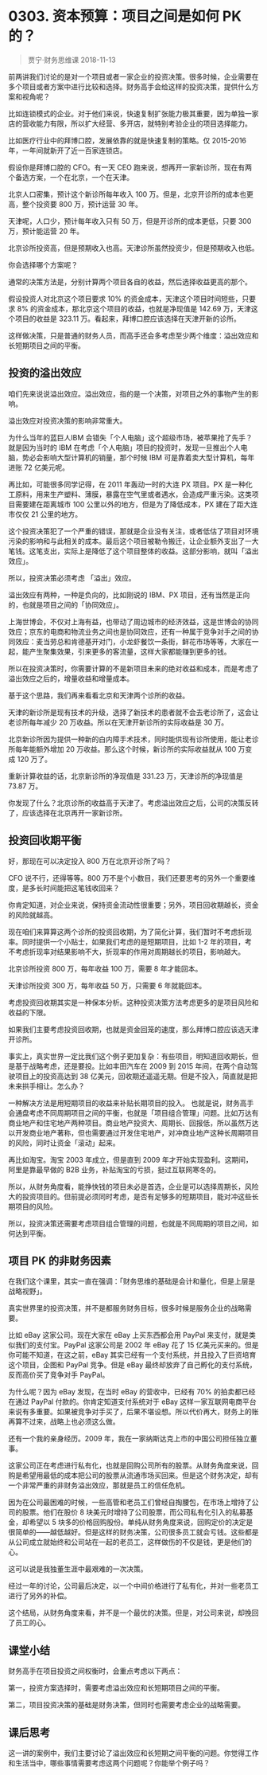 # 0303. 资本预算：项目之间是如何 PK 的？
> 贾宁·财务思维课
2018-11-13

前两讲我们讨论的是对一个项目或者一家企业的投资决策。很多时候，企业需要在多个项目或者方案中进行比较和选择。财务高手会给这样的投资决策，提供什么方案和视角呢？

比如连锁模式的企业。对于他们来说，快速复制扩张能力极其重要，因为单独一家店的营收能力有限，所以扩大经营、多开店，就特别考验企业的项目选择能力。

比如医疗行业中的拜博口腔，发展依靠的就是快速复制的策略。仅 2015-2016 年，一年间就新开了近一百家连锁店。

假设你是拜博口腔的 CFO。有一天 CEO 跑来说，想再开一家新诊所，现在有两个备选方案，一个在北京，一个在天津。

北京人口密集，预计这个新诊所每年收入 100 万。但是，北京开诊所的成本也更高，整个投资要 800 万，预计运营 30 年。

天津呢，人口少，预计每年收入只有 50 万，但是开诊所的成本更低，只要 300 万，预计能运营 20 年。

北京诊所投资高，但是预期收入也高。天津诊所虽然投资少，但是预期收入也低。

你会选择哪个方案呢？

通常的决策方法是，分别计算两个项目各自的收益，然后选择收益更高的那个。

假设投资人对北京这个项目要求 10% 的资金成本，天津这个项目时间短些，只要求 8% 的资金成本，那北京这个项目的收益，也就是净现值是 142.69 万，天津这个项目的收益是 323.11 万。看起来，拜博口腔应该选择在天津开新的诊所。

这样做决策，只是普通的财务人员，而高手还会多考虑至少两个维度：溢出效应和长短期项目之间的平衡。

## 投资的溢出效应
咱们先来说说溢出效应。溢出效应，指的是一个决策，对项目之外的事物产生的影响。

溢出效应对投资决策的影响非常重大。

为什么当年的蓝巨人IBM 会错失「个人电脑」这个超级市场，被苹果抢了先手？就是因为当时的 IBM 在考虑「个人电脑」项目的投资时，发现一旦推出个人电脑，势必会影响大型计算机的销量，那个时候 IBM 可是靠着卖大型计算机，每年进账 72 亿美元呢。

再比如，可能很多同学记得，在 2011 年轰动一时的大连 PX 项目。PX 是一种化工原料，用来生产塑料、薄膜，暴露在空气里或者遇水，会造成严重污染。这类项目需要建在距离城市 100 公里以外的地方，但是为了降低成本，PX 建在了距大连市仅仅 21 公里的地方。

这个投资决策犯了一个严重的错误，那就是企业没有关注，或者低估了项目对环境污染的影响和与此相关的成本。最后这个项目被勒令搬迁，让企业额外支出了一大笔钱。这笔支出，实际上是降低了这个项目整体的收益。这部分影响，就叫「溢出效应」。

所以，投资决策必须考虑 「溢出」效应。

溢出效应有两种，一种是负向的，比如刚说的 IBM、PX 项目，还有当然是正向的，也就是项目之间的「协同效应」。

上海世博会，不仅对上海有益，也带动了周边城市的经济效益，这是世博会的协同效应；京东的电商和物流业务之间也是协同效应，还有一种属于竞争对手之间的协同效应：麦当劳总和肯德基开对门，小龙虾餐饮一条街，鲜花市场等等，大家在一起，能产生聚集效果，引来更多的客流量，这样大家都能赚到更多的钱。

所以在投资决策时，你需要计算的不是新项目未来的绝对收益和成本，而是考虑了溢出效应之后的，增量收益和增量成本。

基于这个思路，我们再来看看北京和天津两个诊所的收益。

天津的新诊所是现有技术的升级，选择了新技术的患者就不会去老诊所了，这会让老诊所每年减少 20 万收益。所以在天津开新诊所的实际收益是 30 万。

北京新诊所因为提供一种新的白内障手术技术，同时能供现有诊所使用，能让老诊所每年能额外增加 20 万收益。那么这个时候，新诊所的实际收益就从 100 万变成 120 万了。

重新计算收益的话，北京新诊所的净现值是 331.23 万，天津诊所的净现值是 73.87 万。

你发现了什么？北京诊所的收益高于天津了。考虑溢出效应之后，公司的决策反转了，应该选择在北京再开一家新诊所。

## 投资回收期平衡
好，那现在可以决定投入 800 万在北京开诊所了吗？

CFO 说不行，还得等等。800 万不是个小数目，我们还要思考的另外一个重要维度，是多长时间能把这笔钱收回来？

你肯定知道，对企业来说，保持资金流动性很重要；另外，项目回收期越长，资金的风险就越高。

现在咱们来算算这两个诊所的投资回收期，为了简化计算，我们暂时不考虑折现率。同时提供一个小贴士，如果我们考虑的是短期项目，比如 1-2 年的项目，考不考虑折现率对结果影响不大，折现率的作用对周期越长的项目，影响越大。

北京诊所投资 800 万，每年收益 100 万，需要 8 年才能回本。

天津诊所投资 300 万，每年收益 50 万，只需要 6 年就能回本。

考虑投资回收期其实是一种保本分析。这种投资决策方法考虑更多的是项目风险和收益的下限。

如果我们主要考虑投资回收期，也就是资金回笼的速度，那么拜博口腔应该选天津开诊所。

事实上，真实世界一定比我们这个例子更加复杂：有些项目，明知道回收期长，但是基于战略考虑，还是要投。比如丰田汽车在 2009 到 2015 年间，在两个自动驾驶项目上的投资高达到 38 亿美元，回收期还遥遥无期。但是不投入，简直就是把未来拱手相让。怎么办？

一种解决方法是用短期项目的收益来补贴长期项目的投入。 也就是说，财务高手会通盘考虑不同周期项目之间的平衡，也就是「项目组合管理」问题。比如万达有商业地产和住宅地产两种项目。商业地产投资大、周期长、回报低，所以虽然万达以开发商业地产著称，但也需要通过开发住宅地产，对冲商业地产这种长周期项目的风险，同时让资金「滚动」起来。

再比如淘宝。淘宝 2003 年成立，但是直到 2009 年才开始实现盈利。这期间，阿里是靠最早做的 B2B 业务，补贴淘宝的亏损，挺过互联网寒冬的。

所以，从财务角度看，能挣快钱的项目未必是首选，企业是可以选择周期长，风险大的投资项目的。但前提必须同时考虑，是否有足够多的短期项目，能对冲这些长期项目的风险。

所以，投资决策还需要考虑项目组合管理的问题，也就是不同周期的项目之间，如何达到平衡。

## 项目 PK 的非财务因素
在我们这个课里，其实一直在强调：「财务思维的基础是会计和量化，但是上层是战略视野」。

真实世界里的投资决策，并不是都服务财务目标，很多时候是服务企业的战略需要。

比如 eBay 这家公司。现在大家在 eBay 上买东西都会用 PayPal 来支付，就是类似我们的支付宝。PayPal 这家公司是 2002 年 eBay 花了 15 亿美元买来的。但是你可能不知道，在这之前，eBay 其实已经有一个支付系统，并且投入了巨资培育这个项目，企图和 PayPal 竞争。但是 eBay 最终却放弃了自己孵化的支付系统，反而高价买了竞争对手 PayPal。

为什么呢？因为 eBay 发现，在当时 eBay 的营收中，已经有 70% 的拍卖都已经在通过 PayPal 付款的。你肯定知道支付系统对于 eBay 这样一家互联网电商平台来说有多重要。如果被竞争对手买了，后果不堪设想。所以代价再大，财务上的账再算不过来，战略上也必须这么做。

还有一个我的亲身经历。2009 年，我在一家纳斯达克上市的中国公司担任独立董事。

这家公司正在考虑进行私有化，也就是回购公司所有的股票。从财务角度来说，回购是希望用最低的成本把公司的股票从流通市场买回来。但是这个财务决定，却有一个非常严重的非财务溢出效应，那就是员工的信任危机。

因为在公司最困难的时候，一些高管和老员工们曾经自掏腰包，在市场上增持了公司的股票。他们在股价 8 块美元时增持了公司股票，而公司私有化引入的私募基金，却希望以 5 块多的价格回购股份。单纯从财务角度来说，回购定价的决定是很简单的——越低越好。但是这样的财务决策，公司很多员工就会亏钱。这些都是从公司成立就始终和公司站在一起的老员工，这样做伤的不仅是钱，更是他们的心。

这可以说是我独董生涯中最艰难的一次决策。

经过一年的讨论，公司最后决定，以一个中间价格进行了私有化，并对一些老员工进行了另外的补偿。

这个结局，从财务角度来看，并不是一个最优的决策。但是，对公司来说，却挽回了员工的心。

## 课堂小结
财务高手在项目投资之间权衡时，会重点考虑以下两点：

第一，投资方案选择时，需要考虑溢出效应和长短期项目之间的平衡。

第二，项目投资决策的基础是财务决策，但同时也需要考虑企业的战略需要。

## 课后思考
这一讲的案例中，我们主要讨论了溢出效应和长短期之间平衡的问题。你觉得工作和生活当中，哪些事情需要考虑这两个问题呢？你能举个例子吗？
